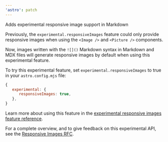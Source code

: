 ```yaml
---
'astro': patch
---
```


Adds experimental responsive image support in Markdown

Previously, the `experimental.responsiveImages` feature could only provide responsive images when using the `<Image />` and `<Picture />` components.

Now, images written with the `![]()` Markdown syntax in Markdown and MDX files will generate responsive images by default when using this experimental feature.

To try this experimental feature, set `experimental.responsiveImages` to true in your `astro.config.mjs` file:

```js
{
   experimental: {
      responsiveImages: true,
   },
}
```

Learn more about using this feature in the [experimental responsive images feature reference](https://docs.astro.build/en/reference/experimental-flags/responsive-images/).

For a complete overview, and to give feedback on this experimental API, see the [Responsive Images RFC](https://github.com/withastro/roadmap/blob/responsive-images/proposals/0053-responsive-images.md).